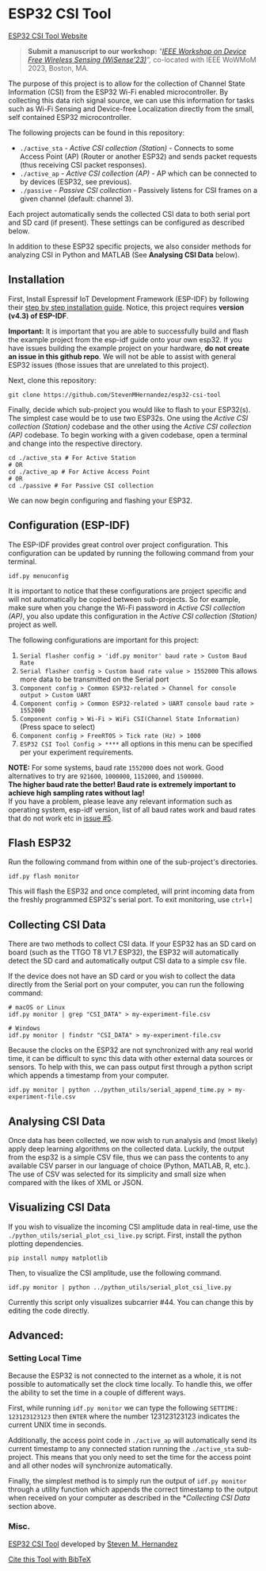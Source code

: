 # ESP32 CSI Tool

[ESP32 CSI Tool Website](https://stevenmhernandez.github.io/ESP32-CSI-Tool/)

> <strong>Submit a manuscript to our workshop:</strong>
<em>"<a href="https://ebulutvcu.github.io/WiSense23">IEEE Workshop on Device Free Wireless Sensing (WiSense’23)</a>",</em>
co-located with IEEE WoWMoM 2023, Boston, MA.

The purpose of this project is to allow for the collection of Channel State Information (CSI) from the ESP32 Wi-Fi enabled microcontroller. 
By collecting this data rich signal source, we can use this information for tasks such as Wi-Fi Sensing and Device-free Localization directly from the small, self contained ESP32 microcontroller.  

The following projects can be found in this repository:

* `./active_sta` - *Active CSI collection (Station)* - Connects to some Access Point (AP) (Router or another ESP32) and sends packet requests (thus receiving CSI packet responses). 
* `./active_ap` - *Active CSI collection (AP)* - AP which can be connected to by devices (ESP32, see previous).
* `./passive` - *Passive CSI collection* - Passively listens for CSI frames on a given channel (default: channel 3).

Each project automatically sends the collected CSI data to both serial port and SD card (if present). 
These settings can be configured as described below. 

In addition to these ESP32 specific projects, we also consider methods for analyzing CSI in Python and MATLAB (See **Analysing CSI Data** below). 

## Installation

First, Install Espressif IoT Development Framework (ESP-IDF) by following their [step by step installation guide](https://docs.espressif.com/projects/esp-idf/en/release-v4.3/esp32/get-started/index.html).
Notice, this project requires **version (v4.3) of ESP-IDF**.  

**Important:** It is important that you are able to successfully build and flash the example project from the esp-idf guide onto your own esp32.
If you have issues building the example project on your hardware, **do not create an issue in this github repo**.
We will not be able to assist with general ESP32 issues (those issues that are unrelated to this project).  

Next, clone this repository:

```
git clone https://github.com/StevenMHernandez/esp32-csi-tool
```

Finally, decide which sub-project you would like to flash to your ESP32(s). 
The simplest case would be to use two ESP32s. 
One using the *Active CSI collection (Station)* codebase and the other using the *Active CSI collection (AP)* codebase. 
To begin working with a given codebase, open a terminal and change into the respective directory.

```
cd ./active_sta # For Active Station
# OR
cd ./active_ap # For Active Access Point
# OR
cd ./passive # For Passive CSI collection
```

We can now begin configuring and flashing your ESP32.

## Configuration (ESP-IDF)

The ESP-IDF provides great control over project configuration. 
This configuration can be updated by running the following command from your terminal.

```
idf.py menuconfig
```

It is important to notice that these configurations are project specific and will not automatically be copied between sub-projects. 
So for example, make sure when you change the Wi-Fi password in *Active CSI collection (AP)*, you also update this configuration in the *Active CSI collection (Station)* project as well.

The following configurations are important for this project:

1. `Serial flasher config > 'idf.py monitor' baud rate > Custom Baud Rate`
2. `Serial flasher config > Custom baud rate value > 1552000` This allows more data to be transmitted on the Serial port
3. `Component config > Common ESP32-related > Channel for console output > Custom UART`
4. `Component config > Common ESP32-related > UART console baud rate > 1552000`
5. `Component config > Wi-Fi > WiFi CSI(Channel State Information)` (Press space to select)
6. `Component config > FreeRTOS > Tick rate (Hz) > 1000`
7. `ESP32 CSI Tool Config > ****` all options in this menu can be specified per your experiment requirements.

**NOTE:** For some systems, baud rate `1552000` does not work. Good alternatives to try are `921600`, `1000000`, `1152000`, and `1500000`.  
**The higher baud rate the better! Baud rate is extremely important to achieve high sampling rates without lag!**  
If you have a problem, please leave any relevant information such as operating system, esp-idf version, list of all baud rates work and baud rates that do not work etc in [issue #5](https://github.com/StevenMHernandez/ESP32-CSI-Tool/issues/5). 

## Flash ESP32

Run the following command from within one of the sub-project's directories.

```
idf.py flash monitor
```

This will flash the ESP32 and once completed, will print incoming data from the freshly programmed ESP32's serial port. 
To exit monitoring, use `ctrl+]`

## Collecting CSI Data

There are two methods to collect CSI data. 
If your ESP32 has an SD card on board (such as the TTGO T8 V1.7 ESP32), the ESP32 will automatically detect the SD card and automatically output CSI data to a simple csv file.

If the device does not have an SD card or you wish to collect the data directly from the Serial port on your computer, you can run the following command:

```
# macOS or Linux
idf.py monitor | grep "CSI_DATA" > my-experiment-file.csv

# Windows
idf.py monitor | findstr "CSI_DATA" > my-experiment-file.csv 
```

Because the clocks on the ESP32 are not synchronized with any real world time, it can be difficult to sync this data with other external data sources or sensors. 
To help with this, we can pass output first through a python script which appends a timestamp from your computer.

```
idf.py monitor | python ../python_utils/serial_append_time.py > my-experiment-file.csv

```

## Analysing CSI Data

Once data has been collected, we now wish to run analysis and (most likely) apply deep learning algorithms on the collected data. 
Luckily, the output from the esp32 is a simple CSV file, thus we can pass the contents to any available CSV parser in our language of choice (Python, MATLAB, R, etc.). 
The use of CSV was selected for its simplicity and small size when compared with the likes of XML or JSON.

## Visualizing CSI Data

If you wish to visualize the incoming CSI amplitude data in real-time, use the `./python_utils/serial_plot_csi_live.py` script. 
First, install the python plotting dependencies.

```
pip install numpy matplotlib
```

Then, to visualize the CSI amplitude, use the following command. 

```
idf.py monitor | python ../python_utils/serial_plot_csi_live.py
```

Currently this script only visualizes subcarrier #44. You can change this by editing the code directly.

## Advanced:

### Setting Local Time

Because the ESP32 is not connected to the internet as a whole, it is not possible to automatically set the clock time locally.
To handle this, we offer the ability to set the time in a couple of different ways.

First, while running `idf.py monitor` we can type the following `SETTIME: 123123123123` then `ENTER` where the number 123123123123 indicates the current UNIX time in seconds.

Additionally, the access point code in `./active_ap` will automatically send its current timestamp to any connected station running the `./active_sta` sub-project.
This means that you only need to set the time for the access point and all other nodes will synchronize automatically.

Finally, the simplest method is to simply run the output of `idf.py monitor` through a utility function which appends the correct timestamp to the output when received on your computer as described in the **Collecting CSI Data* section above.

### Misc.

[ESP32 CSI Tool](https://stevenmhernandez.github.io/ESP32-CSI-Tool/) developed by [Steven M. Hernandez](https://github.com/StevenMHernandez)

[Cite this Tool with BibTeX](https://raw.githubusercontent.com/StevenMHernandez/ESP32-CSI-Tool/master/docs/bibtex/esp32_csi_tool_wowmom.bib)
